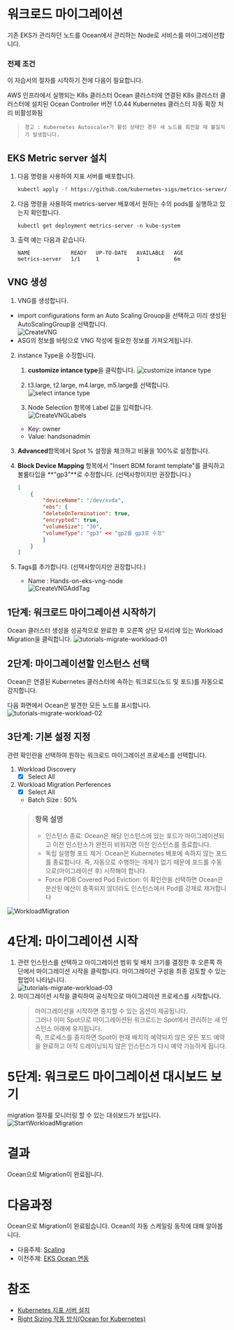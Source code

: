 # 워크로드 마이그레이션
기존 EKS가 관리하던 노드를 Ocean에서 관리하는 Node로 서비스를 마이그레이션합니다.

### 전제 조건
이 자습서의 절차를 시작하기 전에 다음이 필요합니다.

AWS 인프라에서 실행되는 K8s 클러스터
Ocean 클러스터에 연결된 K8s 클러스터
클러스터에 설치된 Ocean Controller 버전 1.0.44
Kubernetes 클러스터 자동 확장 처리 비활성화됨
> ```경고 : Kubernetes Autoscaler가 활성 상태인 경우 새 노드를 회전할 때 불일치가 발생합니다.```

## EKS Metric server 설치
1. 다음 명령을 사용하여 지표 서버를 배포합니다.
    ```bash
    kubectl apply -f https://github.com/kubernetes-sigs/metrics-server/releases/latest/download/components.yaml
    ```
2. 다음 명령을 사용하여 metrics-server 배포에서 원하는 수의 pods를 실행하고 있는지 확인합니다.
    ```
    kubectl get deployment metrics-server -n kube-system
    ```
3. 출력 예는 다음과 같습니다.
    ```
    NAME             READY   UP-TO-DATE   AVAILABLE   AGE
    metrics-server   1/1     1            1           6m
    ```
## VNG 생성
1. VNG를 생성합니다.
- import configurations form an Auto Scaling Grouop을 선택하고 미리 생성된 AutoScalingGroup을 선택합니다. </br>
  ![CreateVNG](./images/CreateVNG.png)
- ASG의 정보를 바탕으로 VNG 작성에 필요한 정보를 가져오게됩니다.

2. instance Type을 수정합니다.
    1. **customize intance type**을 클릭합니다.
    ![customize intance type](./images/CustomizeInstanceTypes.png)
    2. t3.large, t2.large, m4.large, m5.large를 선택합니다.
    ![select intance type](./images/SelectInstaceType.png)

    3. Node Selection 항목에 Label 값을 입력합니다.</br>
    ![CreateVNGLabels](./images/CreateVNGAddLabel.png)
    - Key: owner
    - Value: handsonadmin

3. **Advanced**항목에서 Spot % 설정을 체크하고 비율을 100%로 설정합니다.
4. **Block Device Mapping** 항목에서 "Insert BDM foramt template"를 클릭하고 볼륨타입을 **"gp3"**로 수정합니다. (선택사항이지만 권장합니다.)
    ```json
    [
        {
            "deviceName": "/dev/xvda",
            "ebs": {
            "deleteOnTermination": true,
            "encrypted": true,
            "volumeSize": "30",
            "volumeType": "gp3" << "gp2를 gp3로 수정"
            }
        }
    ]
    ```
5. Tags를 추가합니다. (선택사항이지만 권장합니다.)
    - Name : Hands-on-eks-vng-node </br>
    ![CreateVNGAddTag](./images/CreateVNGAddTag.png)


## 1단계: 워크로드 마이그레이션 시작하기
Ocean 클러스터 생성을 성공적으로 완료한 후 오른쪽 상단 모서리에 있는 Workload Migration을 클릭합니다.
![tutorials-migrate-workload-01](./images/Workloadmigration1.png)

## 2단계: 마이그레이션할 인스턴스 선택
Ocean은 연결된 Kubernetes 클러스터에 속하는 워크로드(노드 및 포드)를 자동으로 감지합니다.

다음 화면에서 Ocean은 발견한 모든 노드를 표시합니다.</br>
![tutorials-migrate-workload-02](./images/workloadmigration2.png)

## 3단계: 기본 설정 지정
관련 확인란을 선택하여 원하는 워크로드 마이그레이션 프로세스를 선택합니다.
1. Workload Discovery
   - [X] Select All
2. Workload Migration Perferences
   - [X] Select All 
   - Batch Size : 50%
    > ### 항목 설명
    > - 인스턴스 종료: Ocean은 해당 인스턴스에 있는 포드가 마이그레이션되고 이전 인스턴스가 완전히 비워지면 이전 인스턴스를 종료합니다.
    > - 독립 실행형 포드 제거: Ocean은 Kubernetes 배포에 속하지 않는 포드를 종료합니다. 즉, 자동으로 수행하는 개체가 없기 때문에 포드를 수동으로(마이그레이션 후) 시작해야 합니다.
    > - Force PDB Covered Pod Eviction: 이 확인란을 선택하면 Ocean은 분산된 예산이 충족되지 않더라도 인스턴스에서 Pod를 강제로 제거합니다

![WorkloadMigration](./images/WorkloadMigration.png)

# 4단계: 마이그레이션 시작
1. 관련 인스턴스를 선택하고 마이그레이션 범위 및 배치 크기를 결정한 후 오른쪽 하단에서 마이그레이션 시작을 클릭합니다. 마이그레이션 구성을 최종 검토할 수 있는 팝업이 나타납니다.</br>
![tutorials-migrate-workload-03](https://docs.spot.io/ocean/_media/tutorials-migrate-workload-03.png)
2. 마이그레이션 시작을 클릭하여 공식적으로 마이그레이션 프로세스를 시작합니다.</br>
    > 마이그레이션을 시작하면 중지할 수 있는 옵션이 제공됩니다. </br>
    > 그러나 이미 Spot으로 마이그레이션된 워크로드는 Spot에서 관리하는 새 인스턴스 아래에 유지됩니다. </br>
    > 즉, 프로세스를 중지하면 Spot이 현재 배치의 예약되지 않은 모든 포드 예약을 완료하고 아직 드레이닝되지 않은 인스턴스가 다시 예약 가능하게 됩니다.

# 5단계: 워크로드 마이그레이션 대시보드 보기
migration 절차를 모니터링 할 수 있는 대쉬보드가 보입니다.
![StartWorkloadMigration](./images/StartWorkloadMigration.png)

# 결과
Ocean으로 Migration이 완료됩니다.

# 다음과정
Ocean으로 Migration이 완료됬습니다. Ocean의 자동 스케일링 동작에 대해 알아봅니다.</br>
- 다음주제: [Scaling](./ScalingEvent.md)
- 이전주제: [EKS Ocean 연동](./ConnectAnEKSCluster.md)

# 참조
- [Kubernetes 지표 서버 설치](https://docs.aws.amazon.com/ko_kr/eks/latest/userguide/metrics-server.html)
- [Right Sizing 작동 방식(Ocean for Kubernetes)](https://docs.spot.io/ocean/features/right-sizing?id=right-sizing)